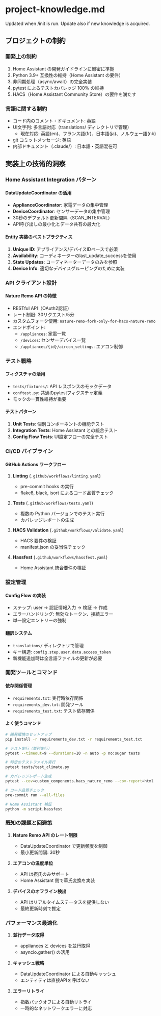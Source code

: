 # project-knowledge.md

Updated when /init is run. Update also if new knowledge is acquired.

## プロジェクトの制約

### 開発上の制約
1. Home Assistant の開発ガイドラインに厳密に準拠
2. Python 3.9+ 互換性の維持（Home Assistant の要件）
3. 非同期処理（async/await）の完全実装
4. pytest によるテストカバレッジ 100% の維持
5. HACS（Home Assistant Community Store）の要件を満たす

### 言語に関する制約
- コード内のコメント・ドキュメント: 英語
- UI文字列: 多言語対応（translations/ ディレクトリで管理）
  - 現在対応: 英語(en)、フランス語(fr)、日本語(ja)、ノルウェー語(nb)
- git コミットメッセージ: 英語
- 内部ドキュメント（.claude/）: 日本語・英語混在可

## 実装上の技術的洞察

### Home Assistant Integration パターン

#### DataUpdateCoordinator の活用
- **ApplianceCoordinator**: 家電データの集中管理
- **DeviceCoordinator**: センサーデータの集中管理
- 30秒のデフォルト更新間隔（SCAN_INTERVAL）
- API呼び出しの最小化とデータ共有の最大化

#### Entity 実装のベストプラクティス
1. **Unique ID**: アプライアンス/デバイスIDベースで必須
2. **Availability**: コーディネーターのlast_update_successを使用
3. **State Updates**: コーディネーターデータのみを参照
4. **Device Info**: 適切なデバイスグルーピングのために実装

### API クライアント設計

#### Nature Remo API の特徴
- RESTful API（OAuth2認証）
- レート制限: 30リクエスト/5分
- カスタムフォーク使用: `nature-remo-fork-only-for-hacs-nature-remo`
- エンドポイント:
  - `/appliances`: 家電一覧
  - `/devices`: センサーデバイス一覧
  - `/appliances/{id}/aircon_settings`: エアコン制御

### テスト戦略

#### フィクスチャの活用
- `tests/fixtures/`: API レスポンスのモックデータ
- `conftest.py`: 共通のpytestフィクスチャ定義
- モックの一貫性維持が重要

#### テストパターン
1. **Unit Tests**: 個別コンポーネントの機能テスト
2. **Integration Tests**: Home Assistant との統合テスト
3. **Config Flow Tests**: UI設定フローの完全テスト

### CI/CD パイプライン

#### GitHub Actions ワークフロー
1. **Linting** (`.github/workflows/linting.yaml`)
   - pre-commit hooks の実行
   - flake8, black, isort によるコード品質チェック

2. **Tests** (`.github/workflows/tests.yaml`)
   - 複数の Python バージョンでのテスト実行
   - カバレッジレポートの生成

3. **HACS Validation** (`.github/workflows/validate.yaml`)
   - HACS 要件の検証
   - manifest.json の妥当性チェック

4. **Hassfest** (`.github/workflows/hassfest.yaml`)
   - Home Assistant 統合要件の検証

### 設定管理

#### Config Flow の実装
- ステップ: user → 認証情報入力 → 検証 → 作成
- エラーハンドリング: 無効なトークン、接続エラー
- 単一設定エントリーの強制

#### 翻訳システム
- `translations/` ディレクトリで管理
- キー構造: `config.step.user.data.access_token`
- 新機能追加時は全言語ファイルの更新が必要

### 開発ツールとコマンド

#### 依存関係管理
- `requirements.txt`: 実行時依存関係
- `requirements_dev.txt`: 開発ツール
- `requirements_test.txt`: テスト依存関係

#### よく使うコマンド
```bash
# 開発環境のセットアップ
pip install -r requirements_dev.txt -r requirements_test.txt

# テスト実行（並列実行）
pytest --timeout=9 --durations=10 -n auto -p no:sugar tests

# 特定のテストファイル実行
pytest tests/test_climate.py

# カバレッジレポート生成
pytest --cov=custom_components.hacs_nature_remo --cov-report=html

# コード品質チェック
pre-commit run --all-files

# Home Assistant 検証
python -m script.hassfest
```

### 既知の課題と回避策

1. **Nature Remo API のレート制限**
   - DataUpdateCoordinator で更新頻度を制御
   - 最小更新間隔: 30秒

2. **エアコンの温度単位**
   - API は摂氏のみサポート
   - Home Assistant 側で華氏変換を実装

3. **デバイスのオフライン検出**
   - API はリアルタイムステータスを提供しない
   - 最終更新時刻で推定

### パフォーマンス最適化

1. **並行データ取得**
   - appliances と devices を並行取得
   - asyncio.gather() の活用

2. **キャッシュ戦略**
   - DataUpdateCoordinator による自動キャッシュ
   - エンティティは直接APIを呼ばない

3. **エラーリトライ**
   - 指数バックオフによる自動リトライ
   - 一時的なネットワークエラーに対応